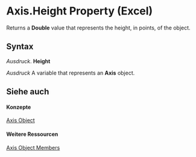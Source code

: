 
# Axis.Height Property (Excel)

Returns a  **Double** value that represents the height, in points, of the object.


## Syntax

 _Ausdruck_. **Height**

 _Ausdruck_ A variable that represents an **Axis** object.


## Siehe auch


#### Konzepte


[Axis Object](7e08c61b-90f4-8d91-0ee2-84283d10b324.md)
#### Weitere Ressourcen


[Axis Object Members](http://msdn.microsoft.com/library/2b60f79e-339d-a6cf-7ec6-a915b550c634%28Office.15%29.aspx)